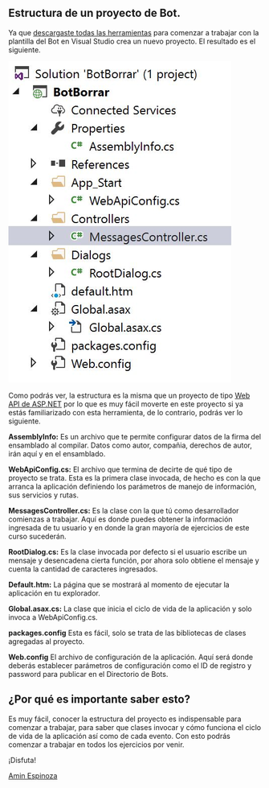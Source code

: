 ## Estructura de un proyecto de Bot.

Ya que [descargaste todas las herramientas](https://github.com/aminespinoza/Curso-bots/tree/master/Ejercicios/1.%20Requisitos%20y%20material%20necesarios) para comenzar a trabajar con la plantilla del Bot en Visual Studio crea un nuevo proyecto. El resultado es el siguiente.

<img src="Imagenes/Img01.JPG"/>

Como podrás ver, la estructura es la misma que un proyecto de tipo [Web API de ASP.NET](https://docs.microsoft.com/en-us/aspnet/web-api/) por lo que es muy fácil moverte en este proyecto si ya estás familiarizado con esta herramienta, de lo contrario, podrás ver lo siguiente.

**AssemblyInfo:** Es un archivo que te permite configurar datos de la firma del ensamblado al compilar. Datos como autor, compañia, derechos de autor, irán aquí y en el ensamblado.

**WebApiConfig.cs:** El archivo que termina de decirte de qué tipo de proyecto se trata. Esta es la primera clase invocada, de hecho es con la que arranca la aplicación definiendo los parámetros de manejo de información, sus servicios y rutas.

**MessagesController.cs:** Es la clase con la que tú como desarrollador comienzas a trabajar. Aquí es donde puedes obtener la información ingresada de tu usuario y en donde la gran mayoría de ejercicios de este curso sucederán.

**RootDialog.cs:** Es la clase invocada por defecto si el usuario escribe un mensaje y desencadena cierta función, por ahora solo obtiene el mensaje y cuenta la cantidad de caracteres ingresados.

**Default.htm:** La página que se mostrará al momento de ejecutar la aplicación en tu explorador.

**Global.asax.cs:** La clase que inicia el ciclo de vida de la aplicación y solo invoca a WebApiConfig.cs.

**packages.config** Esta es fácil, solo se trata de las bibliotecas de clases agregadas al proyecto.

**Web.config** El archivo de configuración de la aplicación. Aquí será donde deberás establecer parámetros de configuración como el ID de registro y password para publicar en el Directorio de Bots.

## ¿Por qué es importante saber esto?

Es muy fácil, conocer la estructura del proyecto es indispensable para comenzar a trabajar, para saber que clases invocar y cómo funciona el ciclo de vida de la aplicación así como de cada evento. Con esto podrás comenzar a trabajar en todos los ejercicios por venir.

¡Disfuta!

[Amin Espinoza](https://twitter.com/aminespinoza)
